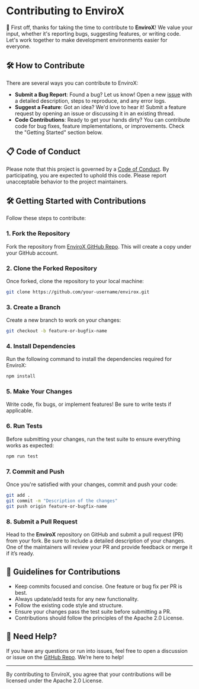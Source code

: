 # Contributing to EnviroX

🎉 First off, thanks for taking the time to contribute to **EnviroX**! We value your input, whether it's reporting bugs, suggesting features, or writing code. Let's work together to make development environments easier for everyone.

## 🛠 How to Contribute

There are several ways you can contribute to EnviroX:

- **Submit a Bug Report**: Found a bug? Let us know! Open a new [issue](https://github.com/neelp03/envirox/issues) with a detailed description, steps to reproduce, and any error logs.
- **Suggest a Feature**: Got an idea? We'd love to hear it! Submit a feature request by opening an issue or discussing it in an existing thread.
- **Code Contributions**: Ready to get your hands dirty? You can contribute code for bug fixes, feature implementations, or improvements. Check the "Getting Started" section below.

## 📋 Code of Conduct

Please note that this project is governed by a [Code of Conduct](https://www.contributor-covenant.org/version/2/0/code_of_conduct/). By participating, you are expected to uphold this code. Please report unacceptable behavior to the project maintainers.

## 🛠 Getting Started with Contributions

Follow these steps to contribute:

### 1. Fork the Repository
Fork the repository from [EnviroX GitHub Repo](https://github.com/neelp03/envirox). This will create a copy under your GitHub account.

### 2. Clone the Forked Repository
Once forked, clone the repository to your local machine:

```bash
git clone https://github.com/your-username/envirox.git
```

### 3. Create a Branch
Create a new branch to work on your changes:

```bash
git checkout -b feature-or-bugfix-name
```

### 4. Install Dependencies
Run the following command to install the dependencies required for EnviroX:

```bash
npm install
```

### 5. Make Your Changes
Write code, fix bugs, or implement features! Be sure to write tests if applicable.

### 6. Run Tests
Before submitting your changes, run the test suite to ensure everything works as expected:

```bash
npm run test
```

### 7. Commit and Push
Once you're satisfied with your changes, commit and push your code:

```bash
git add .
git commit -m "Description of the changes"
git push origin feature-or-bugfix-name
```

### 8. Submit a Pull Request
Head to the **EnviroX** repository on GitHub and submit a pull request (PR) from your fork. Be sure to include a detailed description of your changes. One of the maintainers will review your PR and provide feedback or merge it if it’s ready.

## 🚨 Guidelines for Contributions

- Keep commits focused and concise. One feature or bug fix per PR is best.
- Always update/add tests for any new functionality.
- Follow the existing code style and structure.
- Ensure your changes pass the test suite before submitting a PR.
- Contributions should follow the principles of the Apache 2.0 License.

## 💬 Need Help?

If you have any questions or run into issues, feel free to open a discussion or issue on the [GitHub Repo](https://github.com/neelp03/envirox). We’re here to help!

---

By contributing to EnviroX, you agree that your contributions will be licensed under the Apache 2.0 License.
